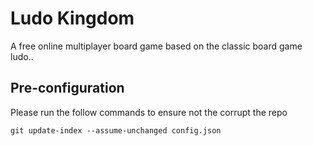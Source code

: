 Ludo Kingdom
=============
A free online multiplayer board game based on the classic board game ludo..

Pre-configuration
-----------------
Please run the follow commands to ensure not the corrupt the repo

	git update-index --assume-unchanged config.json

